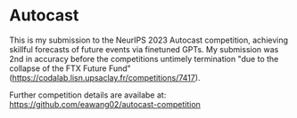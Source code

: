 # Autocast
This is my submission to the NeurIPS 2023 Autocast competition, achieving skillful forecasts of future events via finetuned GPTs. My submission was 2nd in accuracy before the competitions untimely termination "due to the collapse of the FTX Future Fund" (https://codalab.lisn.upsaclay.fr/competitions/7417).

Further competition details are availabe at: https://github.com/eawang02/autocast-competition

